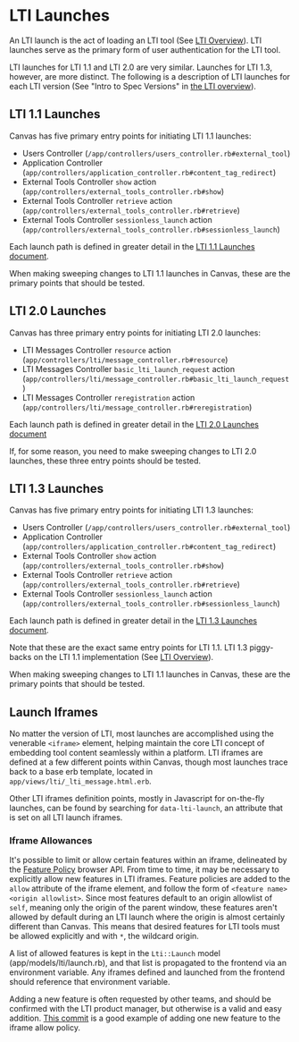# LTI Launches

An LTI launch is the act of loading an LTI tool (See [LTI Overview](./01_lti_overview.md)). LTI launches serve as the primary form of user authentication for the LTI tool.

LTI launches for LTI 1.1 and LTI 2.0 are very similar. Launches for LTI 1.3, however, are more distinct. The following is a description of LTI launches for each LTI version (See "Intro to Spec Versions" in [the LTI overview](./01_lti_overview.md)).

## LTI 1.1 Launches
Canvas has five primary entry points for initiating LTI 1.1 launches:

- Users Controller (`/app/controllers/users_controller.rb#external_tool`)
- Application Controller (`app/controllers/application_controller.rb#content_tag_redirect`)
- External Tools Controller `show` action (`app/controllers/external_tools_controller.rb#show`)
- External Tools Controller `retrieve` action (`app/controllers/external_tools_controller.rb#retrieve`)
- External Tools Controller `sessionless_launch` action (`app/controllers/external_tools_controller.rb#sessionless_launch`)

Each launch path is defined in greater detail in the [LTI 1.1 Launches document](./05_lti_1_1_launches.md).

When making sweeping changes to LTI 1.1 launches in Canvas, these are the primary points that should be tested.

## LTI 2.0 Launches
Canvas has three primary entry points for initiating LTI 2.0 launches:

- LTI Messages Controller `resource` action (`app/controllers/lti/message_controller.rb#resource`)
- LTI Messages Controller `basic_lti_launch_request` action (`app/controllers/lti/message_controller.rb#basic_lti_launch_request`)
- LTI Messages Controller `reregistration` action (`app/controllers/lti/message_controller.rb#reregistration`)

Each launch path is defined in greater detail in the [LTI 2.0 Launches document](./06_lti_2_0_launches.md)

If, for some reason, you need to make sweeping changes to LTI 2.0 launches, these three entry points should be tested.

## LTI 1.3 Launches
Canvas has five primary entry points for initiating LTI 1.3 launches:

- Users Controller (`/app/controllers/users_controller.rb#external_tool`)
- Application Controller (`app/controllers/application_controller.rb#content_tag_redirect`)
- External Tools Controller `show` action (`app/controllers/external_tools_controller.rb#show`)
- External Tools Controller `retrieve` action (`app/controllers/external_tools_controller.rb#retrieve`)
- External Tools Controller `sessionless_launch` action (`app/controllers/external_tools_controller.rb#sessionless_launch`)

Each launch path is defined in greater detail in the [LTI 1.3 Launches document](./07_lti_1_3_launches.md).

Note that these are the exact same entry points for LTI 1.1. LTI 1.3 piggy-backs on the LTI 1.1 implementation (See [LTI Overview](./01_lti_overview.md)).

When making sweeping changes to LTI 1.1 launches in Canvas, these are the primary points that should be tested.

## Launch Iframes

No matter the version of LTI, most launches are accomplished using the venerable `<iframe>` element, helping maintain
the core LTI concept of embedding tool content seamlessly within a platform. LTI iframes are defined at a few different
points within Canvas, though most launches trace back to a base erb template, located in `app/views/lti/_lti_message.html.erb`.

Other LTI iframes definition points, mostly in Javascript for on-the-fly launches, can be found by searching for
`data-lti-launch`, an attribute that is set on all LTI launch iframes.

### Iframe Allowances

It's possible to limit or allow certain features within an iframe, delineated by the [Feature Policy](https://developer.mozilla.org/en-US/docs/Web/HTTP/Feature_Policy/Using_Feature_Policy)
browser API. From time to time, it may be necessary to explicitly allow new features in LTI iframes. Feature policies
are added to the `allow` attribute of the iframe element, and follow the form of `<feature name> <origin allowlist>`.
Since most features default to an origin allowlist of `self`, meaning only the origin of the parent window, these
features aren't allowed by default during an LTI launch where the origin is almost certainly different than Canvas.
This means that desired features for LTI tools must be allowed explicitly and with `*`, the wildcard origin.

A list of allowed features is kept in the `Lti::Launch` model (app/models/lti/launch.rb), and that list is propagated
to the frontend via an environment variable. Any iframes defined and launched from the frontend should reference
that environment variable.

Adding a new feature is often requested by other teams, and should be confirmed with the LTI product manager, but
otherwise is a valid and easy addition. [This commit](https://gerrit.instructure.com/c/canvas-lms/+/281077) is
a good example of adding one new feature to the iframe allow policy.
